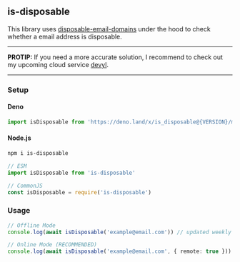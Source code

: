 ## is-disposable

This library uses
[disposable-email-domains](https://github.com/disposable-email-domains/disposable-email-domains)
under the hood to check whether a email address is disposable.

---

**PROTIP:** If you need a more accurate solution, I recommend to check out my
upcoming cloud service [devyl](https://devyl.net).

---

### Setup

#### Deno

```ts
import isDisposable from 'https://deno.land/x/is_disposable@{VERSION}/mod.ts'
```

#### Node.js

```bash
npm i is-disposable
```

```ts
// ESM
import isDisposable from 'is-disposable'

// CommonJS
const isDisposable = require('is-disposable')
```

### Usage

```ts
// Offline Mode
console.log(await isDisposable('example@email.com')) // updated weekly

// Online Mode (RECOMMENDED)
console.log(await isDisposable('example@email.com', { remote: true })) // updated hourly
```
